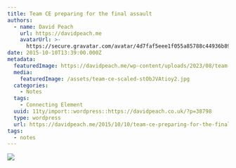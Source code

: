 ```yaml
---
title: Team CE preparing for the final assault
authors:
  - name: David Peach
    url: https://davidpeach.me
    avatarUrl: >-
      https://secure.gravatar.com/avatar/4d7faf5eee1f055a85788c44936b8995eaab6dfb004e7854ec747ccb272e91ee?s=96&d=mm&r=g
date: 2015-10-10T13:39:00.000Z
metadata:
  featuredImage: https://davidpeach.me/wp-content/uploads/2023/08/team-ce-scaled.jpg
  media:
    featuredImage: /assets/team-ce-scaled-stObJVAtioy2.jpg
  categories:
    - Notes
  tags:
    - Connecting Element
  uuid: 11ty/import::wordpress::https://davidpeach.co.uk/?p=38798
  type: wordpress
  url: https://davidpeach.me/2015/10/10/team-ce-preparing-for-the-final-assault/
tags:
  - notes
---
```

[![](/assets/team-ce-1024x758-Eow23jCQYrAf.jpg)](/assets/team-ce-1024x758-Eow23jCQYrAf.jpg)